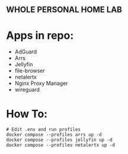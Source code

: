 ## WHOLE PERSONAL HOME LAB
# 
# Apps in repo:
- AdGuard
- Arrs
- Jellyfin
- file-browser
- netalertx
- Nginx Proxy Manager
- wireguard

# How To:

```
# Edit .env and run profiles
docker compose --profiles arrs up -d
docker compose --profiles jellyfin up -d
docker compose --profiles netalertx up -d
```
